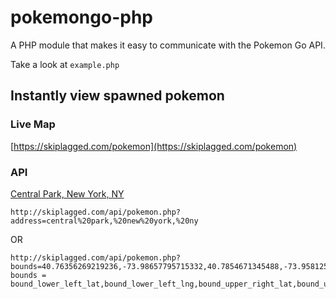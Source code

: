 # pokemongo-php
A PHP module that makes it easy to communicate with the Pokemon Go API.

Take a look at `example.php`

## Instantly view spawned pokemon

### Live Map

[https://skiplagged.com/pokemon](https://skiplagged.com/pokemon)

### API
[Central Park, New York, NY](http://skiplagged.com/api/pokemon.php?address=central%20park,%20new%20york,%20ny)

```
http://skiplagged.com/api/pokemon.php?address=central%20park,%20new%20york,%20ny
```

OR

```
http://skiplagged.com/api/pokemon.php?bounds=40.76356269219236,-73.98657795715332,40.7854671345488,-73.95812508392333
bounds = bound_lower_left_lat,bound_lower_left_lng,bound_upper_right_lat,bound_upper_right_lng
```
